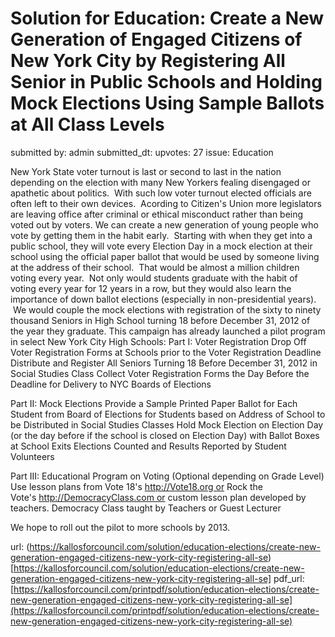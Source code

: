 # Solution for Education: Create a New Generation of Engaged Citizens of New York City by Registering All Senior in Public Schools and Holding Mock Elections Using Sample Ballots at All Class Levels #

submitted by: admin
submitted_dt: 
upvotes: 27
issue: Education

New York State voter turnout is last or second to last in the nation depending on the election with many New Yorkers fealing disengaged or apathetic about politics.  With such low voter turnout elected officials are often left to their own devices.  Acording to Citizen's Union more legislators are leaving office after criminal or ethical misconduct rather than being voted out by voters.
We can create a new generation of young people who vote by getting them in the habit early.  Starting with when they get into a public school, they will vote every Election Day in a mock election at their school using the official paper ballot that would be used by someone living at the address of their school.  That would be almost a million children voting every year.  Not only would students graduate with the habit of voting every year for 12 years in a row, but they would also learn the importance of down ballot elections (especially in non-presidential years).  We would couple the mock elections with registration of the sixty to ninety thousand Seniors in High School turning 18 before December 31, 2012 of the year they graduate.
This campaign has already launched a pilot program in select New York City High Schools:
Part I: Voter Registration
Drop Off Voter Registration Forms at Schools prior to the Voter Registration Deadline
Distribute and Register All Seniors Turning 18 Before December 31, 2012 in Social Studies Class
Collect Voter Registration Forms the Day Before the Deadline for Delivery to NYC Boards of Elections

Part II: Mock Elections
Provide a Sample Printed Paper Ballot for Each Student from Board of Elections for Students based on Address of School to be Distributed in Social Studies Classes
Hold Mock Election on Election Day (or the day before if the school is closed on Election Day) with Ballot Boxes at School Exits
Elections Counted and Results Reported by Student Volunteers

Part III: Educational Program on Voting (Optional depending on Grade Level)
Use lesson plans from Vote 18's http://Vote18.org or Rock the Vote's http://DemocracyClass.com or custom lesson plan developed by teachers.
Democracy Class taught by Teachers or Guest Lecturer

We hope to roll out the pilot to more schools by 2013.

url: (https://kallosforcouncil.com/solution/education-elections/create-new-generation-engaged-citizens-new-york-city-registering-all-se)[https://kallosforcouncil.com/solution/education-elections/create-new-generation-engaged-citizens-new-york-city-registering-all-se]
pdf_url: [https://kallosforcouncil.com/printpdf/solution/education-elections/create-new-generation-engaged-citizens-new-york-city-registering-all-se](https://kallosforcouncil.com/printpdf/solution/education-elections/create-new-generation-engaged-citizens-new-york-city-registering-all-se)